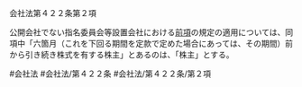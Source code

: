 会社法第４２２条第２項

公開会社でない指名委員会等設置会社における[前項](会社法＿＿＿＿第４２２条第１項)の規定の適用については、同項中「六箇月（これを下回る期間を定款で定めた場合にあっては、その期間）前から引き続き株式を有する株主」とあるのは、「株主」とする。

#会社法
#会社法/第４２２条
#会社法/第４２２条/第２項
